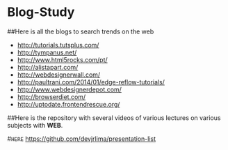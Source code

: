 Blog-Study
==========

##Here is all the blogs to search trends on the web


* http://tutorials.tutsplus.com/
* http://tympanus.net/
* http://www.html5rocks.com/pt/
* http://alistapart.com/
* http://webdesignerwall.com/
* http://paultrani.com/2014/01/edge-reflow-tutorials/
* http://www.webdesignerdepot.com/
* http://browserdiet.com/
* http://uptodate.frontendrescue.org/

##Here is the repository with several videos of various lectures on various subjects with **WEB**.


#`HERE` https://github.com/devjrlima/presentation-list
